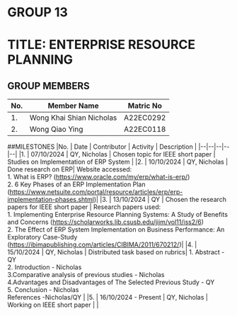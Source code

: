 
# GROUP 13 
# TITLE: ENTERPRISE RESOURCE PLANNING
## GROUP MEMBERS
|No. | Member Name | Matric No|
|--|--|--|
|1. | Wong Khai Shian Nicholas |A22EC0292 |
|2. | Wong Qiao Ying | A22EC0118 |

##MILESTONES
|No. | Date | Contributor | Activity | Description |
|--|--|--|--|--|
|1. | 07/10/2024 | QY, Nicholas | Chosen topic for IEEE short paper | Studies on Implementation of ERP System |
|2. | 10/10/2024 | QY, Nicholas | Done research on ERP| Website accessed:<br>1. What is ERP? (https://www.oracle.com/my/erp/what-is-erp/)<br>2. 6 Key Phases of an ERP Implementation Plan (https://www.netsuite.com/portal/resource/articles/erp/erp-implementation-phases.shtml)|
|3. | 13/10/2024 | QY | Chosen the research papers for IEEE short paper | Research papers used:<br>1. Implementing Enterprise Resource Planning Systems: A Study of Benefits and Concerns (https://scholarworks.lib.csusb.edu/jiim/vol11/iss2/6)<br>2. The Effect of ERP System Implementation on Business Performance: An Exploratory Case-Study (https://ibimapublishing.com/articles/CIBIMA/2011/670212/)|
|4. | 15/10/2024 | QY, Nicholas | Distributed task based on rubrics| 1. Abstract - QY<br> 2. Introduction - Nicholas <br> 3.Comparative analysis of previous studies - Nicholas<br> 4.Advantages and Disadvantages of The Selected Previous Study - QY<br> 5. Conclusion - Nicholas<br> References -Nicholas/QY |
|5. | 16/10/2024 - Present | QY, Nicholas | Working on IEEE short paper | |




